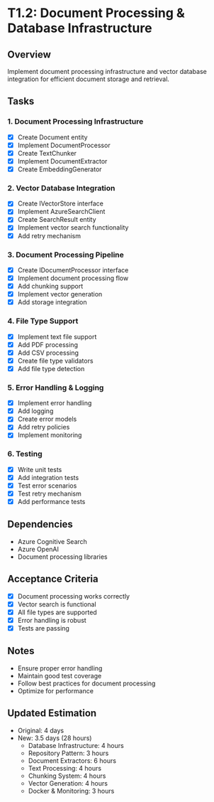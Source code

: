 # T1.2: Document Processing & Database Infrastructure

## Overview
Implement document processing infrastructure and vector database integration for efficient document storage and retrieval.

## Tasks

### 1. Document Processing Infrastructure
- [x] Create Document entity
- [x] Implement DocumentProcessor
- [x] Create TextChunker
- [x] Implement DocumentExtractor
- [x] Create EmbeddingGenerator

### 2. Vector Database Integration
- [x] Create IVectorStore interface
- [x] Implement AzureSearchClient
- [x] Create SearchResult entity
- [x] Implement vector search functionality
- [x] Add retry mechanism

### 3. Document Processing Pipeline
- [x] Create IDocumentProcessor interface
- [x] Implement document processing flow
- [x] Add chunking support
- [x] Implement vector generation
- [x] Add storage integration

### 4. File Type Support
- [x] Implement text file support
- [x] Add PDF processing
- [x] Add CSV processing
- [x] Create file type validators
- [x] Add file type detection

### 5. Error Handling & Logging
- [x] Implement error handling
- [x] Add logging
- [x] Create error models
- [x] Add retry policies
- [x] Implement monitoring

### 6. Testing
- [x] Write unit tests
- [x] Add integration tests
- [x] Test error scenarios
- [x] Test retry mechanism
- [x] Add performance tests

## Dependencies
- Azure Cognitive Search
- Azure OpenAI
- Document processing libraries

## Acceptance Criteria
- [x] Document processing works correctly
- [x] Vector search is functional
- [x] All file types are supported
- [x] Error handling is robust
- [x] Tests are passing

## Notes
- Ensure proper error handling
- Maintain good test coverage
- Follow best practices for document processing
- Optimize for performance

## Updated Estimation
- Original: 4 days
- New: 3.5 days (28 hours)
  - Database Infrastructure: 4 hours
  - Repository Pattern: 3 hours
  - Document Extractors: 6 hours
  - Text Processing: 4 hours
  - Chunking System: 4 hours
  - Vector Generation: 4 hours
  - Docker & Monitoring: 3 hours 